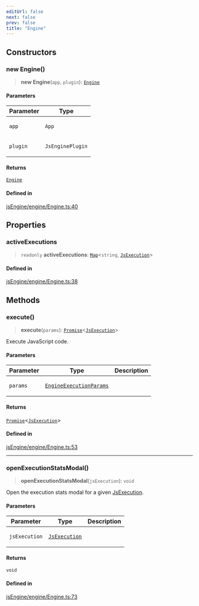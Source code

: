 ```yaml
---
editUrl: false
next: false
prev: false
title: "Engine"
---
```


## Constructors

### new Engine()

> **new Engine**(`app`, `plugin`): [`Engine`](/obsidian-js-engine-plugin-docs/api/classes/engine/)

#### Parameters

<table>
<thead>
<tr>
<th>Parameter</th>
<th>Type</th>
</tr>
</thead>
<tbody>
<tr>
<td>

`app`

</td>
<td>

`App`

</td>
</tr>
<tr>
<td>

`plugin`

</td>
<td>

`JsEnginePlugin`

</td>
</tr>
</tbody>
</table>

#### Returns

[`Engine`](/obsidian-js-engine-plugin-docs/api/classes/engine/)

#### Defined in

[jsEngine/engine/Engine.ts:40](https://github.com/mProjectsCode/obsidian-js-engine-plugin/blob/478195ff0950169f74ac27af6df4a8ee89bd131d/jsEngine/engine/Engine.ts#L40)

## Properties

### activeExecutions

> `readonly` **activeExecutions**: [`Map`](https://developer.mozilla.org/docs/Web/JavaScript/Reference/Global_Objects/Map)\<`string`, [`JsExecution`](/obsidian-js-engine-plugin-docs/api/classes/jsexecution/)\>

#### Defined in

[jsEngine/engine/Engine.ts:38](https://github.com/mProjectsCode/obsidian-js-engine-plugin/blob/478195ff0950169f74ac27af6df4a8ee89bd131d/jsEngine/engine/Engine.ts#L38)

## Methods

### execute()

> **execute**(`params`): [`Promise`](https://developer.mozilla.org/docs/Web/JavaScript/Reference/Global_Objects/Promise)\<[`JsExecution`](/obsidian-js-engine-plugin-docs/api/classes/jsexecution/)\>

Execute JavaScript code.

#### Parameters

<table>
<thead>
<tr>
<th>Parameter</th>
<th>Type</th>
<th>Description</th>
</tr>
</thead>
<tbody>
<tr>
<td>

`params`

</td>
<td>

[`EngineExecutionParams`](/obsidian-js-engine-plugin-docs/api/interfaces/engineexecutionparams/)

</td>
<td>

</td>
</tr>
</tbody>
</table>

#### Returns

[`Promise`](https://developer.mozilla.org/docs/Web/JavaScript/Reference/Global_Objects/Promise)\<[`JsExecution`](/obsidian-js-engine-plugin-docs/api/classes/jsexecution/)\>

#### Defined in

[jsEngine/engine/Engine.ts:53](https://github.com/mProjectsCode/obsidian-js-engine-plugin/blob/478195ff0950169f74ac27af6df4a8ee89bd131d/jsEngine/engine/Engine.ts#L53)

***

### openExecutionStatsModal()

> **openExecutionStatsModal**(`jsExecution`): `void`

Open the execution stats modal for a given [JsExecution](../../../../../obsidian-js-engine-plugin-docs/api/classes/jsexecution).

#### Parameters

<table>
<thead>
<tr>
<th>Parameter</th>
<th>Type</th>
<th>Description</th>
</tr>
</thead>
<tbody>
<tr>
<td>

`jsExecution`

</td>
<td>

[`JsExecution`](/obsidian-js-engine-plugin-docs/api/classes/jsexecution/)

</td>
<td>

</td>
</tr>
</tbody>
</table>

#### Returns

`void`

#### Defined in

[jsEngine/engine/Engine.ts:73](https://github.com/mProjectsCode/obsidian-js-engine-plugin/blob/478195ff0950169f74ac27af6df4a8ee89bd131d/jsEngine/engine/Engine.ts#L73)

